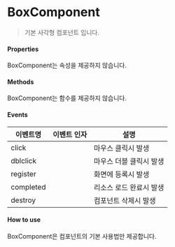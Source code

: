 # BoxComponent
> 기본 사각형 컴포넌트 입니다.

#### Properties

BoxComponent는 속성을 제공하지 않습니다.

#### Methods

BoxComponent는 함수를 제공하지 않습니다.

#### Events
|이벤트명|이벤트 인자|설명|
|---|---|---|
|click||마우스 클릭시 발생|
|dblclick||마우스 더블 클릭시 발생|
|register||화면에 등록시 발생|
|completed||리소스 로드 완료시 발생|
|destroy||컴포넌트 삭제시 발생|

#### How to use

BoxComponent은 컴포넌트의 기본 사용법만 제공합니다.